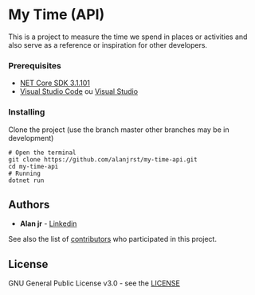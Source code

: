 # My Time (API)

This is a project to measure the time we spend in places or activities and also serve as a reference or inspiration for other developers.

### Prerequisites

- [NET Core SDK 3.1.101](https://dotnet.microsoft.com/download/dotnet-core/3.1)
 - [Visual Studio Code](https://code.visualstudio.com/) ou [Visual Studio](https://visualstudio.microsoft.com/pt-br/)

### Installing

Clone the project (use the branch master other branches may be in development)
    
    # Open the terminal
    git clone https://github.com/alanjrst/my-time-api.git
    cd my-time-api
    # Running
    dotnet run
    

## Authors

* **Alan jr** - [Linkedin](https://www.linkedin.com/in/alan-junior-79505015a/)

See also the list of [contributors](https://github.com/your/project/contributors) who participated in this project.

## License

GNU General Public License v3.0 - see the [LICENSE](LICENSE)
